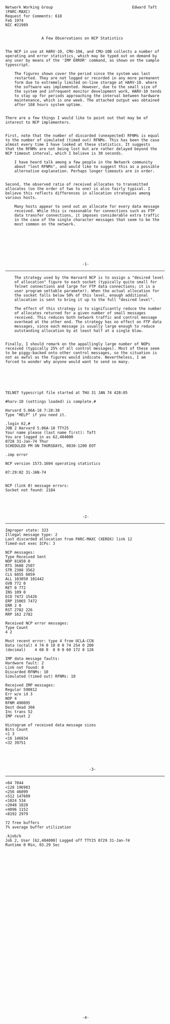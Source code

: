     Network Working Group                                   Edward Taft (PARC-MAXC)
    Request for Comments: 618                                             Feb 1974
    NIC #21989


                    A Few Observations on NCP Statistics


    The NCP in use at HARV-10, CMU-10A, and CMU-10B collects a number of
    operating and error statistics, which may be typed out on demand by
    any user by means of the 'IMP ERROR' command, as shown on the sample
    typescript.

        The figures shown cover the period since the system was last
        restarted. They are not logged or recorded in any more permanent
        form due to extremely limited on-line storage at HARV-10. where
        the software was implemented. However, due to the small size of
        the system and infrequent monitor development work, HARV-10 tends
        to stay up for periods approaching the interval between hardware
        maintenance, which is one week. The attached output was obtained
        after 168 hours system uptime.


    There are a few things I would like to point out that may be of
    interest to NCP implementers.


    First, note that the number of discarded (unexpected) RFNMs is equal
    to the number of simulated (timed out) RFNMs. This has been the case
    almost every time I have looked at these statistics. It suggests
    that the RFNMs are not being lost but are rather delayed beyond the
    NCP timeout interval, which I believe is 30 seconds.

        I have heard talk among a few people in the Network community
        about "lost RFNMs", and would like to suggest this as a possible
        alternative explanation. Perhaps longer timeouts are in order.


    Second, the observed ratio of received allocates to transmitted
    allocates (on the order of two to one) is also fairly typical. I
    believe this reflects differences in allocation strategies among
    various hosts.

        Many hosts appear to send out an allocate for every data message
        received. While this is reasonable for connections such as FTP
        data transfer connections, it imposes considerable extra traffic
        in the case of the single character messages that seem to be the
        most common on the network.








                                      -1-

------------------------------------------------------------------------

``` newpage
    The strategy used by the Harvard NCP is to assign a "desired level
    of allocation" figure to each socket (typically quite small for
    Telnet connections and large for FTP data connections; it is a
    user program settable parameter). When the actual allocation for
    the socket falls below 50% of this level, enough additional
    allocation is sent to bring it up to the full "desired level".

    The effect of this strategy is to significantly reduce the number
    of allocates returned for a given number of small messages
    received. This reduces both network traffic and control message
    overhead at the other end. The strategy has no effect on FTP data
    messages, since each message is usually large enough to reduce
    outstanding allocation by at least half at a single blow.


Finally, I should remark on the appallingly large number of NOPs
received (typically 25% of all control messages). Most of these seem
to be piggy-backed onto other control messages, so the situation is
not as awful as the figures would indicate. Nevertheless, I am
forced to wonder why anyone would want to send so many.






TELNET typescript file started at THU 31 JAN 74 428:05

#harv-10 (settings loaded) is complete.#

Harvard 5.06A-18 7:28:38
Type "HELP" if you need it.

.login 62,#
JOB 2 Harvard 5.06A-18 TTY25
Your name please (last name first): Taft
You are logged in as 62,404000
0728 31-Jan-74 Thur
SCHEDULED PM ON THURSDAYS, 0830-1200 EOT

.imp error

NCP version 1573.1604 operating statistics

07:29:02 31-JAN-74


NCP (link 0) message errors:
Socket not found: 2184





                                  -2-
```

------------------------------------------------------------------------

``` newpage
Improper state: 323
Illegal message type: 2
Last discarded allocation from PARC-MAXC (XEROX) link 12
Timed-out exec ICPs: 3

NCP messages:
Type Received Sent
NOP 81850 0
RTS 3688 2507
STR 2388 3562
CLS 6055 6059
ALL 183050 101442
GVB 772 0
RET 0 772
INS 109 0
ECO 7472 15426
ERP 15065 7472
ERR 2 0
RST 2782 226
RRP 162 2782

Received NCP error messages:
Type Count
4 2

Most recent error: type 4 from UCLA-CCN
Data (octal) 4 74 0 10 0 0 74 254 0 200
(decimal)    4 60 0  8 0 0 60 172 0 128

IMP data message faults:
Hardware fault: 2
Link not found: 8
Discarded RFNMs: 10
Simulated (timed out) RFNMs: 10

Received IMP messages:
Regular 590812
Err w/o id 3
NOP 4
RFNM 490095
Dest dead 366
Inc trans 52
IMP reset 2

Histogram of received data message sizes
Bits Count
<1 3
<16 146834
<32 39751





                                     -3-
```

------------------------------------------------------------------------

``` newpage
<64 7044
<128 196983
<256 46099
<512 147609
<1024 534
<2048 1820
<4096 1152
<8192 2979

72 free buffers
7% average buffer utilization

.kjob/k
Job 2, User [62,404000] Logged off TTY25 0729 31-Jan-74
Runtime 0 Min, 03.29 Sec






































                                  -4-
```
